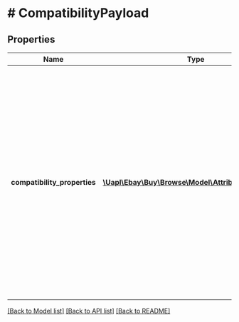 # # CompatibilityPayload

## Properties

Name | Type | Description | Notes
------------ | ------------- | ------------- | -------------
**compatibility_properties** | [**\Uapl\Ebay\Buy\Browse\Model\AttributeNameValue[]**](AttributeNameValue.md) | An array of attribute name/value pairs used to define a specific product. For example: If you wanted to specify a specific car, one of the name/value pairs would be &amp;quot;name&amp;quot; : &amp;quot;Year&amp;quot;, &amp;quot;value&amp;quot; : &amp;quot;2019&amp;quot; For a list of the attributes required for cars and trucks and motorcycles see Check compatibility in the Buy Integration Guide. | [optional]

[[Back to Model list]](../../README.md#models) [[Back to API list]](../../README.md#endpoints) [[Back to README]](../../README.md)
